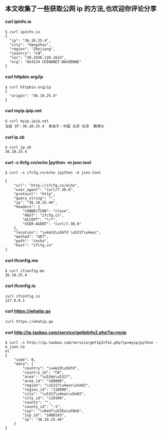 ## 本文收集了一些获取公网 ip 的方法,也欢迎你评论分享

#### curl ipinfo.io
```
$ curl ipinfo.io
{
  "ip": "36.10.25.4",
  "city": "Hangzhou",
  "region": "Zhejiang",
  "country": "CN",
  "loc": "30.2936,120.1614",
  "org": "AS4134 CHINANET-BACKBONE"
}
```
#### curl httpbin.org/ip
```
$ curl httpbin.org/ip
{
  "origin": "36.10.25.4"
}
```
#### curl myip.ipip.net
```
$ curl myip.ipip.net
当前 IP：36.10.25.4  来自于：中国 北京 北京  鹏博士
```
#### curl ip.sb
```
$ curl ip.sb
36.10.25.4
```
#### curl -s ifcfg.cn/echo |python -m json.tool
```
$ curl -s ifcfg.cn/echo |python -m json.tool

{
    "url": "http://ifcfg.cn/echo",
    "user_agent": "curl/7.30.0",
    "protocol": "http",
    "query_string": "",
    "ip": "36.10.25.44",
    "headers": {
        "CONNECTION": "close",
        "HOST": "ifcfg.cn",
        "ACCEPT": "*/*",
        "USER-AGENT": "curl/7.30.0"
    },
    "location": "\u4e2d\u56fd \u5317\u4eac",
    "method": "GET",
    "path": "/echo",
    "host": "ifcfg.cn"
}
```
#### curl ifconfig.me
```
$ curl ifconfig.me
36.10.25.4
```
#### curl ifconfig.io
```
curl ifconfig.io
127.0.0.1
```

#### curl https://whatip.ga
```
curl https://whatip.ga
```

#### curl http://ip.taobao.com/service/getIpInfo2.php?ip=myip
```
$ curl -s http://ip.taobao.com/service/getIpInfo2.php?ip=myip|python -m json.to
ol
{
    "code": 0,
    "data": {
        "country": "\u4e2d\u56fd",
        "country_id": "CN",
        "area": "\u534e\u5317",
        "area_id": "100000",
        "region": "\u5317\u4eac\u5e02",
        "region_id": "110000",
        "city": "\u5317\u4eac\u5e02",
        "city_id": "110100",
        "county": "",
        "county_id": "-1",
        "isp": "\u9e4f\u535a\u58eb",
        "isp_id": "1000143",
        "ip": "36.10.25.44"
    }
}
```
